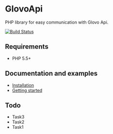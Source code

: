 # GlovoApi

PHP library for easy communication with Glovo Api.

[![Build Status](https://secure.travis-ci.org/joanlopez/php-glovo-api.png)](http://travis-ci.org/joanlopez/php-glovo-api)

## Requirements

* PHP 5.5+

## Documentation and examples

* [Installation](https://github.com/joanlopez/php-glovo-api/blob/master/doc/installation.md)
* [Getting started](https://github.com/joanlopez/php-glovo-api/blob/master/doc/getting-started.md)

## Todo

* Task3
* Task2
* Task1
